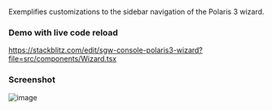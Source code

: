 Exemplifies customizations to the sidebar navigation of the Polaris 3 wizard.

### Demo with live code reload
https://stackblitz.com/edit/sgw-console-polaris3-wizard?file=src/components/Wizard.tsx

### Screenshot

![image](https://user-images.githubusercontent.com/10064176/183801049-da765463-2f2c-4306-82cc-98b98704f9a7.png)
